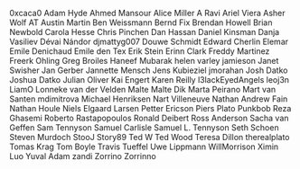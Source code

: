 0xcaca0
Adam Hyde
Ahmed Mansour
Alice Miller
A Ravi
Ariel Viera
Asher Wolf
AT
Austin Martin
Ben Weissmann
Bernd Fix
Brendan Howell
Brian Newbold
Carola Hesse
Chris Pinchen
Dan Hassan
Daniel Kinsman
Danja Vasiliev
Dévai Nándor
djmattyg007
Douwe Schmidt
Edward Cherlin
Elemar
Emile Denichaud
Emile den Tex
Erik Stein
Erinn Clark
Freddy Martinez
Freerk Ohling
Greg Broiles
Haneef Mubarak
helen varley jamieson
Janet Swisher
Jan Gerber
Jannette Mensch
Jens Kubieziel
jmorahan
Josh Datko
Joshua Datko
Julian Oliver
Kai Engert
Karen Reilly
l3lackEyedAngels
leoj3n
LiamO
Lonneke van der Velden
Malte
Malte Dik
Marta Peirano
Mart van Santen
mdimitrova
Michael Henriksen
Nart Villeneuve
Nathan Andrew Fain
Nathan Houle
Niels Elgaard Larsen
Petter Ericson
Piers
Plato
Punkbob
Reza Ghasemi
Roberto Rastapopoulos
Ronald Deibert
Ross Anderson
Sacha van Geffen
Sam Tennyson
Samuel Carlisle
Samuel L. Tennyson
Seth Schoen
Steven Murdoch
StooJ
Story89
Ted W
Ted Wood
Teresa Dillon
therealplato
Tomas Krag
Tom Boyle
Travis Tueffel
Uwe Lippmann
WillMorrison
Ximin Luo
Yuval Adam
zandi
Zorrino Zorrinno
